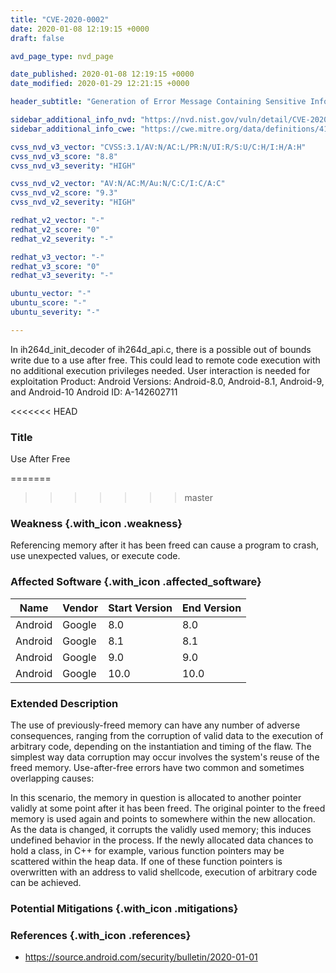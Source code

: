 ```yaml
---
title: "CVE-2020-0002"
date: 2020-01-08 12:19:15 +0000
draft: false

avd_page_type: nvd_page

date_published: 2020-01-08 12:19:15 +0000
date_modified: 2020-01-29 12:21:15 +0000

header_subtitle: "Generation of Error Message Containing Sensitive Information"

sidebar_additional_info_nvd: "https://nvd.nist.gov/vuln/detail/CVE-2020-0002"
sidebar_additional_info_cwe: "https://cwe.mitre.org/data/definitions/416.html"

cvss_nvd_v3_vector: "CVSS:3.1/AV:N/AC:L/PR:N/UI:R/S:U/C:H/I:H/A:H"
cvss_nvd_v3_score: "8.8"
cvss_nvd_v3_severity: "HIGH"

cvss_nvd_v2_vector: "AV:N/AC:M/Au:N/C:C/I:C/A:C"
cvss_nvd_v2_score: "9.3"
cvss_nvd_v2_severity: "HIGH"

redhat_v2_vector: "-"
redhat_v2_score: "0"
redhat_v2_severity: "-"

redhat_v3_vector: "-"
redhat_v3_score: "0"
redhat_v3_severity: "-"

ubuntu_vector: "-"
ubuntu_score: "-"
ubuntu_severity: "-"

---
```


In ih264d_init_decoder of ih264d_api.c, there is a possible out of bounds write due to a use after free. This could lead to remote code execution with no additional execution privileges needed. User interaction is needed for exploitation Product: Android Versions: Android-8.0, Android-8.1, Android-9, and Android-10 Android ID: A-142602711

<<<<<<< HEAD

### Title
Use After Free

=======
>>>>>>> master
### Weakness {.with_icon .weakness}
Referencing memory after it has been freed can cause a program to crash, use unexpected values, or execute code.

### Affected Software {.with_icon .affected_software}
| Name | Vendor           | Start Version | End Version |
| ------------- |-------------|-----|----|
| Android | Google | 8.0 | 8.0|
| Android | Google | 8.1 | 8.1|
| Android | Google | 9.0 | 9.0|
| Android | Google | 10.0 | 10.0|

### Extended Description
The use of previously-freed memory can have any number of adverse consequences, ranging from the corruption of valid data to the execution of arbitrary code, depending on the instantiation and timing of the flaw. The simplest way data corruption may occur involves the system's reuse of the freed memory. Use-after-free errors have two common and sometimes overlapping causes:

               
            
In this scenario, the memory in question is allocated to another pointer validly at some point after it has been freed. The original pointer to the freed memory is used again and points to somewhere within the new allocation. As the data is changed, it corrupts the validly used memory; this induces undefined behavior in the process.
If the newly allocated data chances to hold a class, in C++ for example, various function pointers may be scattered within the heap data. If one of these function pointers is overwritten with an address to valid shellcode, execution of arbitrary code can be achieved.

### Potential Mitigations {.with_icon .mitigations}


### References  {.with_icon .references}
- https://source.android.com/security/bulletin/2020-01-01

<!--- Add Aqua content below --->